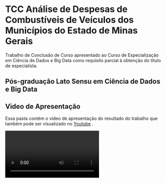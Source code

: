# TCC Análise de Despesas de Combustíveis de Veículos dos Municípios do Estado de Minas Gerais

Trabalho de Conclusão de Curso apresentado ao Curso de Especialização em Ciência de Dados e Big Data como requisito parcial à obtenção do título de especialista.

## Pós-graduação Lato Sensu em Ciência de Dados e Big Data

## Video de Apresentação

Essa pasta contém o vídeo de apresentação do resultado do trabalho que também pode ser visualizado no [Youtube](https://www.youtube.com/watch?v=7f9caqQCqr4&t=39s) .

![Video](https://github.com/pbergo/TCC_Entrega/blob/master/Video/Video_TCC_Entrega.webm)

